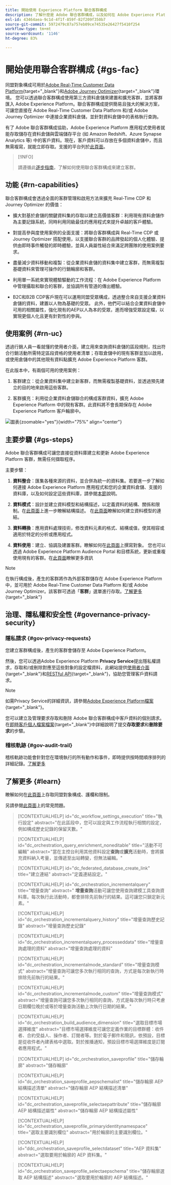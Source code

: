 ```yaml
---
title: 開始使用 Experience Platform 聯合客群構成
description: 了解什麼是 Adobe 聯合客群構成，以及如何在 Adobe Experience Platform 中使用此功能
exl-id: 43464aea-9c1d-4f1f-859f-82f209f350b7
source-git-commit: 5972479c87a757eb09ce74535e26427f5410f254
workflow-type: tm+mt
source-wordcount: '1146'
ht-degree: 83%

---
```


# 開始使用聯合客群構成 {#gs-fac}

同盟對象構成可用於[Adobe Real-Time Customer Data Platform](https://experienceleague.adobe.com/zh-hant/docs/experience-platform/segmentation/home){target="_blank"}和[Adobe Journey Optimizer](https://experienceleague.adobe.com/zh-hant/docs/journey-optimizer/using/ajo-home){target="_blank"}環境。 您可以透過聯合客群構成使用第三方資料倉儲來建置和擴充客群，並將客群匯入 Adobe Experience Platform。聯合客群構成提供簡易且強大的解決方案，可讓您直接在 Adobe Real-Time Customer Data Platform 和/或 Adobe Journey Optimizer 中連接企業資料倉儲，並針對資料倉儲中的表格執行查詢。

有了 Adobe 聯合客群構成協助，Adobe Experience Platform 應用程式使用者就能存取儲存在資料倉儲與雲端儲存平台 (如 Amazon Redshift、Azure Synapse Analytics 等) 中的客戶資料。現在，客戶資料可以存放在多個資料倉儲中，而且無需複寫，就能立即存取。支援的平台列於[此頁面](../connections/federated-db.md#supported-db)。

>[!INFO]
>
>請遵循此[逐步指南](https://experienceleague.adobe.com/zh-hant/docs/platform-learn/tutorial-comprehensive-technical/datacollection/module13/fac)，了解如何使用聯合客群構成來建立客群。

## 功能 {#rn-capabilities}

聯合客群構成會透過全面的客群管理和啟用方法來擴充 Real-Time CDP 和 Journey Optimizer 的價值：

* 擴大對基於倉儲的關鍵資料集的存取以建立高價值客群：利用現有資料倉儲作為主要記錄系統，同時利用同級最佳的應用程式來提升卓越的客戶體驗。

* 對提高參與度使用案例的全面支援：將聯合客群構成與 Real-Time CDP 或 Journey Optimizer 搭配使用，以支援聯合客群的品牌發起的個人化體驗、提供由即時事件觸發的即時體驗，並與人員屬性結合來滿足跨團隊的使用案例要求。

* 盡量減少資料移動和複製：從企業資料倉儲的資料集中建立客群，而無需複製基礎資料來管理可操作的行銷輪廓和客群。

* 利用單一系統來實現體驗驅動的工作流程：在 Adobe Experience Platform 中管理攝取和聯合的客群，並協調所有管道的傳出體驗。

* B2C和B2B CDP客戶現在可以運用同盟受眾構成，透過整合來自支援企業資料倉儲的資料，建置以人物為基礎的受眾。 此外，他們可以結合企業資料倉儲中可用的相關屬性，強化現有的AEP以人為本的受眾，進而增強受眾設定檔，以實現更個人化且更有針對性的參與。

## 使用案例 {#rn-uc}

透過行銷人員一看就懂的使用者介面，建立用來查詢資料倉儲的區段規則，找出符合行銷活動所需特定區段資格的使用者清單；存取倉儲中的現有客群並加以啟用，或使用倉儲中的其他現有資料點擴充 Adobe Experience Platform 客群。

在此版本中，有兩個可用的使用案例：

1. 客群建立：從企業資料集中建立新客群，而無需複製基礎資料，並透過預先建立的目的地來啟用這些客群。

1. 客群擴充：利用從企業資料倉儲聯合的構成客群資料，擴充 Adobe Experience Platform 中的現有客群。此資料將不會長期保存在 Adobe Experience Platform 客戶輪廓中。

![圖表](assets/fac-use-cases.png){zoomable="yes"}{width="75%" align="center"}

## 主要步驟 {#gs-steps}

Adobe 聯合客群構成可讓您直接從資料庫建立和更新 Adobe Experience Platform 客群，無需任何擷取程序。

<!--![diagram](assets/steps-diagram.png){zoomable="yes"}{width="85%" align="center"}-->

主要步驟：

1. **資料整合**：匯集各種來源的資料，並合併為統一的資料集。若要進一步了解如何連接 Adobe Experience Platform 應用程式和您的企業資料倉儲、支援的資料庫，以及如何設定這些資料庫，請參閱[本節](../connections/federated-db.md)說明。

1. **資料模式**：設計並建立資料模型和結構描述，以定義資料的結構、關係和限制。在[此頁面](../customer/schemas.md)上進一步瞭解結構描述。 在[此頁面](../data-management/gs-models.md)瞭解如何建立資料模型的連結。

1. **資料轉換**：應用資料處理技術，修改資料元素的格式、結構或值，使其相容或適用於特定的分析或應用程式。

1. **資料使用**：建立、協調及建置客群。瞭解如何在[此頁面](../compositions/gs-compositions.md)上撰寫對象。 您也可以透過 Adobe Experience Platform Audience Portal 和目標系統，更新或重複使用現有的客群。在[此頁面](../connections/destinations.md)瞭解更多資訊

>[!NOTE]
>
>在執行構成後，產生的客群將作為外部客群儲存在 Adobe Experience Platform 中，並可用於 Adobe Real-Time Customer Data Platform 和/或 Adobe Journey Optimizer。該客群可透過「**客群**」選單進行存取。[了解更多](https://experienceleague.adobe.com/zh-hant/docs/experience-platform/segmentation/ui/audience-portal){target="_blank"}

## 治理、隱私權和安全性 {#governance-privacy-security}

### 隱私請求 {#gov-privacy-requests}

您建立客群構成後，產生的客群會儲存至 Adobe Experience Platform。

然後，您可以透過Adobe Experience Platform **Privacy Service**&#x200B;提出隱私權請求，存取和/或刪除對應至這些對象的設定檔資料，此網站提供[使用者介面](https://experienceleague.adobe.com/docs/experience-platform/privacy/ui/user-guide.html?lang=zh-Hant){target="_blank"}和[RESTful API](https://experienceleague.adobe.com/zh-hant/docs/experience-platform/privacy/api/overview){target="_blank"}，協助您管理客戶資料請求。

>[!NOTE]
>
>如需Privacy Service的詳細資訊，請參閱[Adobe Experience Platform檔案](https://experienceleague.adobe.com/docs/experience-platform/privacy/home.html?lang=zh-Hant){target="_blank"}。

您可以建立及管理要求存取和刪除 Adobe 聯合客群構成中客戶資料的個別請求。在[即時客戶個人檔案檔案](https://experienceleague.adobe.com/zh-hant/docs/experience-platform/profile/privacy){target="_blank"}中詳細說明了提交&#x200B;**存取要求**&#x200B;和&#x200B;**刪除要求**&#x200B;的步驟。

### 稽核軌跡 {#gov-audit-trail}

稽核軌跡功能會針對您在環境執行的所有動作和事件，即時提供按時間順序排列的詳細記錄。[了解更多](../admin/audit-trail.md)

## 了解更多 {#learn}

<!-- Workflow + Workflow activities-->


瞭解如何在[此頁面](access-prerequisites.md)上存取同盟對象構成、護欄和限制。

另請參閱[此頁面](faq.md)上的常見問題。


>[!CONTEXTUALHELP]
>id="dc_workflow_settings_execution"
>title="執行設定"
>abstract="在此區段中，您可以設定與工作流程執行相關的設定，例如構成歷史記錄的保留天數。"

>[!CONTEXTUALHELP]
>id="dc_orchestration_query_enrichment_noneditable"
>title="活動不可編輯"
>abstract="當在主控台利用其他資料設定&#x200B;**查詢**&#x200B;或&#x200B;**擴充**&#x200B;活動時，會將擴充資料納入考量，並傳遞至出站轉變，但無法編輯。"

<!-- Create a link -->

>[!CONTEXTUALHELP]
>id="dc_federated_database_create_link"
>title="建立連結"
>abstract="定義連結設定。"


<!-- incremental query IDs -->

>[!CONTEXTUALHELP]
>id="dc_orchestration_incrementalquery"
>title="增量查詢"
>abstract=" **增量查詢**&#x200B;活動可讓您使用查詢建模工具查詢資料庫。每次執行此活動時，都會排除先前執行的結果。這可讓您只鎖定新元素。"

>[!CONTEXTUALHELP]
>id="dc_orchestration_incrementalquery_history"
>title="增量查詢歷史記錄"
>abstract="增量查詢歷史記錄"

>[!CONTEXTUALHELP]
>id="dc_orchestration_incrementalquery_processeddata"
>title="增量查詢處理的資料"
>abstract="增量查詢處理的資料"

>[!CONTEXTUALHELP]
>id="dc_orchestration_incrementalmode_standard"
>title="增量查詢模式"
>abstract="增量查詢可讓您多次執行相同的查詢，方式是每次新執行時排除先前執行的結果。"

>[!CONTEXTUALHELP]
>id="dc_orchestration_incrementalmode_custom"
>title="增量查詢模式"
>abstract="增量查詢可讓您多次執行相同的查詢，方式是每次執行時只考慮日期欄位晚於或等於增量查詢活動上次執行日期的結果。"

>[!CONTEXTUALHELP]
>id="dc_orchestration_build_audience_dimension"
>title="選取目標市場選擇維度"
>abstract="目標市場選擇維度可讓您定義作業的目標群體：收件者、合約受益人、操作者、訂閱者等。對於電子郵件和簡訊，依預設，目標是從收件者內建表格中選取。對於推播通知，預設目標市場選擇維度是訂閱者應用程式。"


<!-- save profile IDs-->

>[!CONTEXTUALHELP]
>id="dc_orchestration_saveprofile"
>title="儲存輪廓"
>abstract="儲存輪廓"

>[!CONTEXTUALHELP]
>id="dc_orchestration_saveprofile_aepschemalist"
>title="儲存輪廓 AEP 結構描述清單"
>abstract="儲存輪廓 AEP 結構描述清單"

>[!CONTEXTUALHELP]
>id="dc_orchestration_saveprofile_selectaepattribute"
>title="儲存輪廓 AEP 結構描述屬性"
>abstract="儲存輪廓 AEP 結構描述屬性"

>[!CONTEXTUALHELP]
>id="dc_orchestration_saveprofile_primaryidentitynamespace"
>title="選取主要識別欄位"
>abstract="用於輪廓的主要識別欄位。"

>[!CONTEXTUALHELP]
>id="ddc_orchestration_saveprofile_selectdataset"
>title="AEP 資料集"
>abstract="選取要用於輪廓的 AEP 資料集。"

>[!CONTEXTUALHELP]
>id="dc_orchestration_saveprofile_selectaepschema"
>title="儲存輪廓選取 AEP 結構描述"
>abstract="選取要用於輪廓的 AEP 結構描述。"
